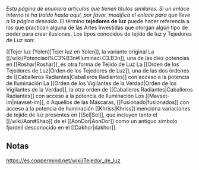 *Esta página de  enumera artículos que tienen títulos similares.  Si un enlace interno te ha traído hasta aquí, por favor, modifica el enlace para que lleve a la página deseada.*
El término **tejedores de luz** puede hacer referencia a los que practican alguna de las Artes Investidas que otorgan algún tipo de poder para crear ilusiones. Los tipos conocidos de tejido de luz y Tejedores de Luz son:

[[Tejer luz (Yolen)\|Tejer luz en Yolen]], la variante original
La [[/wiki/Potenciaci%C3%B3n#Iluminaci.C3.B3n]], una de las diez potencias en [[Roshar\|Roshar]], es otra forma de Tejido de Luz
La [[Orden de los Tejedores de Luz\|Orden de los Tejedores de Luz]], una de las dos órdenes de [[Caballeros Radiantes\|Caballeros Radiantes]] con acceso a la potencia de Iluminación
La [[Orden de los Vigilantes de la Verdad\|Orden de los Vigilantes de la Verdad]], la otra orden de [[Caballeros Radiantes\|Caballeros Radiantes]] con acceso a la potencia de Iluminación
Los [[Mavset-im\|mavset-im]], o Aquellos de las Máscaras, [[Fusionado\|fusionados]] con acceso a la potencia de Iluminación
[[Khriss\|Khriss]] menciona variaciones de tejido de luz presentes en [[Sel\|Sel]], que incluyen tanto el [[/wiki/Aon#Shao]] de el [[AonDor\|AonDor]] como un antiguo símbolo fjordell desconocido en el [[Dakhor\|dakhor]].
## Notas



https://es.coppermind.net/wiki/Tejedor_de_luz